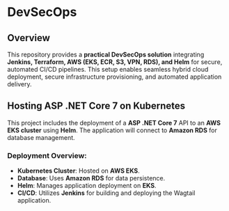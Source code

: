 # DevSecOps

## Overview
This repository provides a **practical DevSecOps solution** integrating **Jenkins, Terraform, AWS (EKS, ECR, S3, VPN, RDS), and Helm** for secure, automated CI/CD pipelines. This setup enables seamless hybrid cloud deployment, secure infrastructure provisioning, and automated application delivery.

## Hosting ASP .NET Core 7 on Kubernetes
This project includes the deployment of a **ASP .NET Core 7** API to an **AWS EKS cluster** using **Helm**. The application will connect to **Amazon RDS** for database management. 

### **Deployment Overview**:
- **Kubernetes Cluster**: Hosted on **AWS EKS**.
- **Database**: Uses **Amazon RDS** for data persistence.
- **Helm**: Manages application deployment on **EKS**.
- **CI/CD**: Utilizes **Jenkins** for building and deploying the Wagtail application.